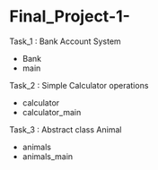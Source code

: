 # Final_Project-1-
Task_1 : Bank Account System
- Bank
- main

Task_2 : Simple Calculator operations
- calculator
- calculator_main

Task_3 : Abstract class Animal
- animals
- animals_main
